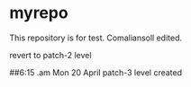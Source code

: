# myrepo
This repository is for test.
Comaliansoll edited.

revert to patch-2 level 

##6:15 .am Mon 20 April patch-3 level created
